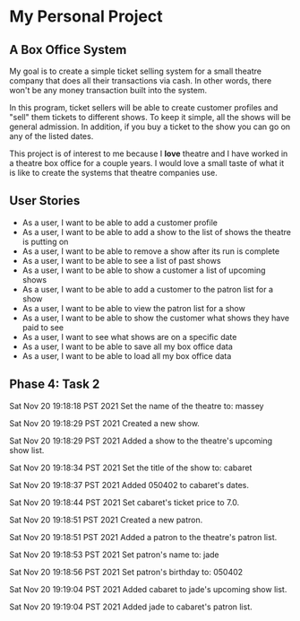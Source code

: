 # My Personal Project

## A Box Office System



My goal is to create a simple ticket selling system for a small
theatre company that does all their transactions via cash. In other 
words, there won't be any money transaction built into the system.

In this program, ticket sellers will be able to create 
customer profiles and "sell" them tickets to different shows. To keep it
simple, all the shows will be general admission. In addition, if you buy 
a ticket to the show you can go on any of the listed dates.

This project is of interest to me because I **love** theatre and 
I have worked in a theatre box office for a couple years. I would love a small
taste of what it is like to create the systems
that theatre companies use.


## User Stories

- As a user, I want to be able to add a customer profile
- As a user, I want to be able to add a show to the list of
shows the theatre is putting on
- As a user, I want to be able to remove a show after its
run is complete
- As a user, I want to be able to see a list of past shows
- As a user, I want to be able to show a customer a list of
upcoming shows
- As a user, I want to be able to add a customer to the patron 
list for a show
- As a user, I want to be able to view the patron list for a show
- As a user, I want to be able to show the customer what shows they
have paid to see
- As a user, I want to see what shows are on a specific date
- As a user, I want to be able to save all my box office data
- As a user, I want to be able to load all my box office data

## Phase 4: Task 2

Sat Nov 20 19:18:18 PST 2021
Set the name of the theatre to: massey


Sat Nov 20 19:18:29 PST 2021
Created a new show.


Sat Nov 20 19:18:29 PST 2021
Added a show to the theatre's upcoming show list.


Sat Nov 20 19:18:34 PST 2021
Set the title of the show to: cabaret


Sat Nov 20 19:18:37 PST 2021
Added 050402 to cabaret's dates.


Sat Nov 20 19:18:44 PST 2021
Set cabaret's ticket price to 7.0.


Sat Nov 20 19:18:51 PST 2021
Created a new patron.


Sat Nov 20 19:18:51 PST 2021
Added a patron to the theatre's patron list.


Sat Nov 20 19:18:53 PST 2021
Set patron's name to: jade


Sat Nov 20 19:18:56 PST 2021
Set patron's birthday to: 050402


Sat Nov 20 19:19:04 PST 2021
Added cabaret to jade's upcoming show list.


Sat Nov 20 19:19:04 PST 2021
Added jade to cabaret's patron list.
